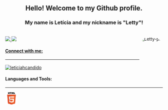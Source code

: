 <center>
  <h2 align="center">Hello! Welcome to my Github profile.</h2>
  <h3 align="center">My name is Letícia and my nickname is "Letty"!</h3>
  
<br>
  
<div align="left">
  <a href="https://github.com/leticiahcandido">
  <img height="170em" src="https://github-readme-stats.vercel.app/api?username=leticiahcandido&show_icons=true&theme=gruvbox"/>
  <img height="170em" src="https://github-readme-stats.vercel.app/api/top-langs/?username=leticiahcandido&layout=compact&langs_count=7&theme=gruvbox"/>
  <img align="right" alt="Letty-pic" height="150" style="border-radius:50px;" src="https://user-images.githubusercontent.com/82914611/164263525-5c3d2ce3-ab2f-453d-b9f9-cb31dcce0f00.png">
 
<h4>Connect with me:</h4>
  <hr>
  <a href="https://linkedin.com/in/leticiahcandido" target="blank"><img align="center" src="https://cdn.jsdelivr.net/npm/simple-icons@3.0.1/icons/linkedin.svg" alt="leticiahcandido" height="30" width="40" /></a>
  
<h4>Languages and Tools:</h4>
  <hr>
  <img src="https://raw.githubusercontent.com/devicons/devicon/master/icons/html5/html5-original-wordmark.svg" alt="html5" width="40" height="40"/>
</div>
